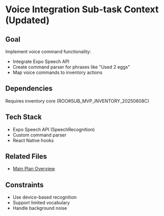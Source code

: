 # Voice Integration Sub-task Context (Updated)

## Goal
Implement voice command functionality:
- Integrate Expo Speech API
- Create command parser for phrases like "Used 2 eggs"
- Map voice commands to inventory actions

## Dependencies
Requires inventory core (ROO#SUB_MVP_INVENTORY_20250608C)

## Tech Stack
- Expo Speech API (SpeechRecognition)
- Custom command parser
- React Native hooks

## Related Files
- [Main Plan Overview](../../plans/PANTRY_APP_IMPLEMENTATION_PLAN_20250608.md)

## Constraints
- Use device-based recognition
- Support limited vocabulary
- Handle background noise